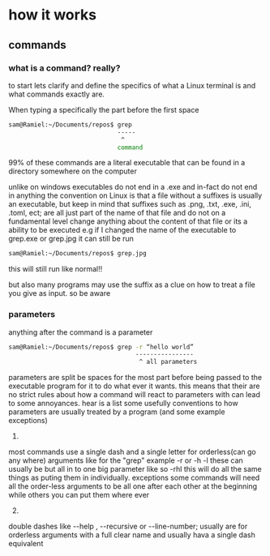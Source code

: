 ﻿# how it works

## commands

### what is a command? really?
to start lets clarify and define the specifics of what a Linux terminal is and what commands exactly are.

When typing a specifically the part before the first space

```bash
sam@Ramiel:~/Documents/repos$ grep
                              -----
                               ^
                              command
``` 

99% of these commands are a literal executable that can be found in a directory somewhere on the computer

unlike on windows executables do not end in a .exe and in-fact do not end in anything the convention on Linux is that a file without a suffixes is usually an executable, but keep in mind that suffixes such as .png, .txt, .exe, .ini, .toml, ect; are all just part of the name of that file and do not on a fundamental level change anything about the content of that file or its a ability to be executed e.g if I changed the name of the executable to grep.exe or grep.jpg it can still be run 

```bash
sam@Ramiel:~/Documents/repos$ grep.jpg

``` 
this will still run like normal!!

but also many programs may use the suffix as a clue on how to treat a file you give as input. so be aware 

### parameters
anything after the command is a parameter
```bash
sam@Ramiel:~/Documents/repos$ grep -r “hello world”
                                   ----------------
                                    ^ all parameters
```
parameters are split be spaces for the most part before being passed to the executable program for it to do what ever it wants.
this means that their are no strict rules about how a command will react to parameters with can lead to some annoyances.
hear is a list some usefully conventions to how parameters are usually treated by a program (and some example exceptions)

1.
most commands use a single dash and a single letter for orderless(can go any where) arguments like for the "grep" example -r or -h -l
these can usually be but all in to one big parameter like so -rhl this will do all the same things as puting them in individually.
exceptions some commands will need all the order-less arguments to be all one after each other at the beginning while others you can put them where ever


2.
double dashes like --help , --recursive or --line-number; usually are for orderless arguments with a full clear name and usually hava a single dash equivalent





